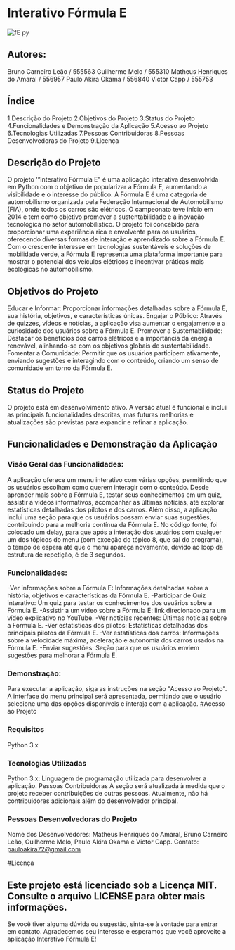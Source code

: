# Interativo Fórmula E

![fE py](https://github.com/pauloakira05/challenge.py/assets/162584493/b51ecea4-8335-419d-ab18-51b7131935de)

## Autores:

Bruno Carneiro Leão / 555563
Guilherme Melo / 555310 
Matheus Henriques do Amaral / 556957
Paulo Akira Okama / 556840
Victor Capp / 555753

## Índice

1.Descrição do Projeto
2.Objetivos do Projeto
3.Status do Projeto
4.Funcionalidades e Demonstração da Aplicação
5.Acesso ao Projeto
6.Tecnologias Utilizadas
7.Pessoas Contribuidoras
8.Pessoas Desenvolvedoras do Projeto
9.Licença

## Descrição do Projeto

O projeto ‘“Interativo Fórmula E" é uma aplicação interativa desenvolvida em Python com o objetivo de popularizar a Fórmula E, aumentando a visibilidade e o interesse do público. A Fórmula E é uma categoria de automobilismo organizada pela Federação Internacional de Automobilismo (FIA), onde todos os carros são elétricos. O campeonato teve início em 2014 e tem como objetivo promover a sustentabilidade e a inovação tecnológica no setor automobilístico.
O projeto foi concebido para proporcionar uma experiência rica e envolvente para os usuários, oferecendo diversas formas de interação e aprendizado sobre a Fórmula E. Com o crescente interesse em tecnologias sustentáveis e soluções de mobilidade verde, a Fórmula E representa uma plataforma importante para mostrar o potencial dos veículos elétricos e incentivar práticas mais ecológicas no automobilismo.

## Objetivos do Projeto

Educar e Informar: Proporcionar informações detalhadas sobre a Fórmula E, sua história, objetivos, e características únicas.
Engajar o Público: Através de quizzes, vídeos e notícias, a aplicação visa aumentar o engajamento e a curiosidade dos usuários sobre a Fórmula E.
Promover a Sustentabilidade: Destacar os benefícios dos carros elétricos e a importância da energia renovável, alinhando-se com os objetivos globais de sustentabilidade.
Fomentar a Comunidade: Permitir que os usuários participem ativamente, enviando sugestões e interagindo com o conteúdo, criando um senso de comunidade em torno da Fórmula E.

## Status do Projeto

O projeto está em desenvolvimento ativo. A versão atual é funcional e inclui as principais funcionalidades descritas, mas futuras melhorias e atualizações são previstas para expandir e refinar a aplicação.

## Funcionalidades e Demonstração da Aplicação

### Visão Geral das Funcionalidades:

A aplicação oferece um menu interativo com várias opções, permitindo que os usuários escolham como querem interagir com o conteúdo. Desde aprender mais sobre a Fórmula E, testar seus conhecimentos em um quiz, assistir a vídeos informativos, acompanhar as últimas notícias, até explorar estatísticas detalhadas dos pilotos e dos carros. Além disso, a aplicação inclui uma seção para que os usuários possam enviar suas sugestões, contribuindo para a melhoria contínua da Fórmula E. 
No código fonte, foi colocado um delay, para que após a interação dos usuários com qualquer um dos tópicos do menu (com exceção do tópico 8, que sai do programa), o tempo de espera até que o menu apareça novamente, devido ao loop da estrutura de repetição, é de 3 segundos.

### Funcionalidades:

-Ver informações sobre a Fórmula E: Informações detalhadas sobre a história, objetivos e características da Fórmula E.
-Participar de Quiz interativo: Um quiz para testar os conhecimentos dos usuários sobre a Fórmula E.
-Assistir a um vídeo sobre a Fórmula E: link direcionado para um vídeo explicativo no YouTube.
-Ver notícias recentes: Últimas notícias sobre a Fórmula E.
-Ver estatísticas dos pilotos: Estatísticas detalhadas dos principais pilotos da Fórmula E.
-Ver estatísticas dos carros: Informações sobre a velocidade máxima, aceleração e autonomia dos carros usados na Fórmula E.
-Enviar sugestões: Seção para que os usuários enviem sugestões para melhorar a Fórmula E.

### Demonstração:

Para executar a aplicação, siga as instruções na seção "Acesso ao Projeto". A interface do menu principal será apresentada, permitindo que o usuário selecione uma das opções disponíveis e interaja com a aplicação.
#Acesso ao Projeto

### Requisitos

Python 3.x

### Tecnologias Utilizadas

Python 3.x: Linguagem de programação utilizada para desenvolver a aplicação.
Pessoas Contribuidoras
A seção será atualizada à medida que o projeto receber contribuições de outras pessoas. Atualmente, não há contribuidores adicionais além do desenvolvedor principal.

### Pessoas Desenvolvedoras do Projeto

Nome dos Desenvolvedores: Matheus Henriques do Amaral, Bruno Carneiro Leão, Guilherme Melo, Paulo Akira Okama e Victor Capp.
Contato: pauloakira72@gmail.com

#Licença

Este projeto está licenciado sob a Licença MIT. Consulte o arquivo LICENSE para obter mais informações.
--------------------------------------------------------------------------------------------------------------------------------------------------------------------
Se você tiver alguma dúvida ou sugestão, sinta-se à vontade para entrar em contato. Agradecemos seu interesse e esperamos que você aproveite a aplicação Interativo Fórmula E!


